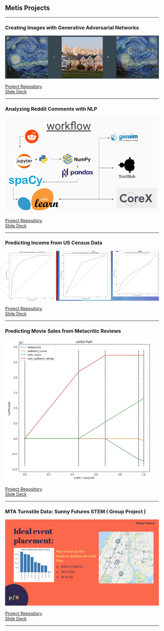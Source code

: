 ## Metis Projects

---

### Creating Images with Generative Adversarial Networks
<img src="images/capstone_thumbnail.png?raw=true"/>

[Project Repository](https://github.com/nhorton04/metis-projects/tree/main/project_5)
<br>
[Slide Deck](https://github.com/nhorton04/Projects/blob/main/Project_5/Static_Capstone.pdf)


---
### Analyzing Reddit Comments with NLP
<img src="images/Screenshot from 2021-04-28 20-57-20.png?raw=true"/>

[Project Repository](https://github.com/nhorton04/metis-projects/tree/main/project_4)
<br>
[Slide Deck](https://github.com/nhorton04/Projects/blob/main/Project%204/Presentation.pdf)

---

### Predicting Income from US Census Data

<img src="images/Screenshot from 2021-04-30 11-43-33.png?raw=true"/>

[Project Repository](https://github.com/nhorton04/metis-projects/tree/main/project_3)
<br>
[Slide Deck](https://github.com/nhorton04/Projects/blob/main/Project%203/income_classification.pdf)

---

### Predicting Movie Sales from Metacritic Reviews

<img src="images/Screenshot from 2021-05-03 11-06-48.png?raw=true"/>

[Project Repository](https://github.com/nhorton04/metis-projects/tree/main/project_2)
<br>
[Slide Deck](https://github.com/nhorton04/Projects/blob/main/Project%202/Box%20Office%20Prediction.pdf)

---


### MTA Turnstile Data: Sunny Futures STEM ( Group Project )

<img src="images/Screenshot from 2021-05-03 11-03-27.png?raw=true"/>

[Project Repository](https://github.com/nhorton04/metis-projects/tree/main/project_1)
<br>
[Slide Deck](https://github.com/nhorton04/Projects/blob/main/Project%201/Sunny%20Futures%20STEM%20Project.pdf)

---

